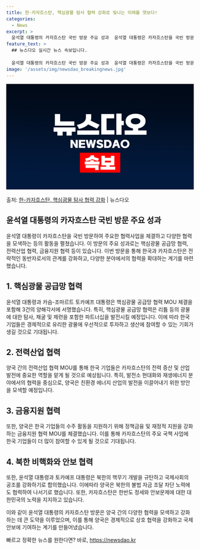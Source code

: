 ```yaml
---
title: 한-카자흐스탄, 핵심광물 탐사 협력 강화로 빛나는 미래를 엿보다!
categories:
  - News
excerpt: >
  윤석열 대통령의 카자흐스탄 국빈 방문 주요 성과  윤석열 대통령은 카자흐스탄을 국빈 방문하여 여러 중요한 협…
feature_text: >
  ## 뉴스다오 실시간 뉴스 속보입니다.

  윤석열 대통령의 카자흐스탄 국빈 방문 주요 성과  윤석열 대통령은 카자흐스탄을 국빈 방문하여 여러 중요한 협…
image: '/assets/img/newsdao_breakingnews.jpg'
---
```


![뉴스다오 속보](/assets/img/newsdao_breakingnews.jpg)

<p>출처: <a href="https://newsdao.kr/4208" rel="dofollow">한-카자흐스탄, 핵심광물 탐사 협력 강화</a> | 뉴스다오</p>

## 윤석열 대통령의 카자흐스탄 국빈 방문 주요 성과

윤석열 대통령이 카자흐스탄을 국빈 방문하여 주요한 협력사업을 체결하고 다양한 협력을 모색하는 등의 활동을 펼쳤습니다. 이 방문의 주요 성과로는 핵심광물 공급망 협력, 전력산업 협력, 금융지원 협력 등이 있습니다. 이번 방문을 통해 한국과 카자흐스탄은 전략적인 동반자로서의 관계를 강화하고, 다양한 분야에서의 협력을 확대하는 계기를 마련했습니다.

## 1. 핵심광물 공급망 협력
윤석열 대통령과 카슴-조마르트 토카예프 대통령은 핵심광물 공급망 협력 MOU 체결을 포함해 3건의 양해각서에 서명했습니다. 특히, 핵심광물 공급망 협력은 리튬 등의 광물에 대한 탐사, 채굴 및 제련을 포함한 파트너십을 발전시킬 예정입니다. 이에 따라 한국 기업들은 경제적으로 유리한 광물에 우선적으로 투자하고 생산에 참여할 수 있는 기회가 생길 것으로 기대됩니다.

## 2. 전력산업 협력
양국 간의 전력산업 협력 MOU를 통해 한국 기업들은 카자흐스탄의 전력 증산 및 산업 발전에 중요한 역할을 맡게 될 것으로 예상됩니다. 특히, 발전소 현대화와 재생에너지 분야에서의 협력을 중심으로, 양국은 친환경 에너지 산업의 발전을 이끌어내기 위한 방안을 모색할 예정입니다.

## 3. 금융지원 협력
또한, 양국은 한국 기업들의 수주 활동을 지원하기 위해 정책금융 및 재정적 지원을 강화하는 금융지원 협력 MOU를 체결했습니다. 이를 통해 카자흐스탄의 주요 국책 사업에 한국 기업들이 더 많이 참여할 수 있게 될 것으로 기대됩니다.

## 4. 북한 비핵화와 안보 협력
또한, 윤석열 대통령과 토카예프 대통령은 북한의 핵무기 개발을 규탄하고 국제사회의 공조를 강화하기로 합의했습니다. 이에따라 양국은 북한의 불법 자금 조달 차단 노력에도 협력하여 나서기로 했습니다. 또한, 카자흐스탄은 한반도 정세와 안보문제에 대한 대한민국의 노력을 지지하고 있습니다.

이와 같이 윤석열 대통령의 카자흐스탄 방문은 양국 간의 다양한 협력을 모색하고 강화하는 데 큰 도약을 이루었으며, 이를 통해 양국은 경제적으로 상호 협력을 강화하고 국제 안보에 기여하는 계기를 만들어냈습니다. 

빠르고 정확한 뉴스를 원한다면? 바로, <a href="https://newsdao.kr" rel="dofollow">https://newsdao.kr</a>


